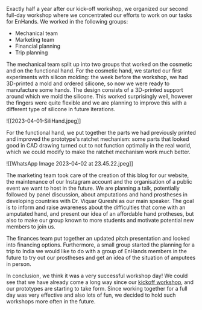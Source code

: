 Exactly half a year after our kick-off workshop, we organized our second full-day workshop where we concentrated our efforts to work on our tasks for EnHands. We worked in the following groups:

- Mechanical team
- Marketing team
- Financial planning
- Trip planning

The mechanical team split up into two groups that worked on the cosmetic and on the functional hand. For the cosmetic hand, we started our first experiments with silicon molding: the week before the workshop, we had 3D-printed a mold and ordered silicone, so now we were ready to manufacture some hands. The design consists of a 3D-printed support around which we mold the silicone. This worked surprisingly well, however the fingers were quite flexible and we are planning to improve this with a different type of silicone in future iterations.

![[2023-04-01-SiliHand.jpeg]] 

For the functional hand, we put together the parts we had previously printed and improved the prototype's ratchet mechanism: some parts that looked good in CAD drawing turned out to not function optimally in the real world, which we could modify to make the ratchet mechanism work much better.

![[WhatsApp Image 2023-04-02 at 23.45.22.jpeg]]

The marketing team took care of the creation of this blog for our website, the maintenance of our Instagram account and the organisation of a public event we want to host in the future. We are planning a talk, potentially followed by panel discussion, about amputations and hand prostheses in developing countries with Dr. Viquar Qureshi as our main speaker. The goal is to inform and raise awareness about the difficulties that come with an amputated hand, and present our idea of an affordable hand protheses, but also to make our group known to more students and motivate potential new members to join us.

The finances team put together an updated pitch presentation and looked into financing options. Furthermore, a small group started the planning for a trip to India we would like to do with a group of EnHands members in the future to try out our prostheses and get an idea of the situation of amputees in person.



In conclusion, we think it was a very successful workshop day! We could see that we have already come a long way since our [kickoff workshop](/blog.html?post=2022-10-01-kickoff.md), and our prototypes are starting to take form. Since working together for a full day was very effective and also lots of fun, we decided to hold such workshops more often in the future.